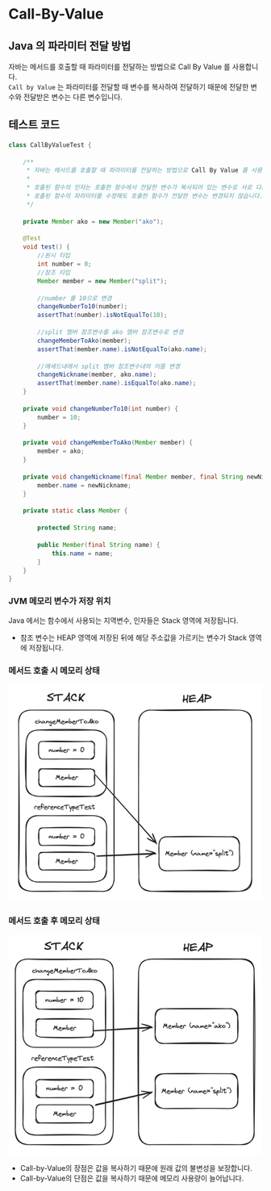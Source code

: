 # Call-By-Value 

## Java 의 파라미터 전달 방법

자바는 메서드를 호출할 때 파라미터를 전달하는 방법으로 Call By Value 를 사용합니다. <br>
`Call by Value` 는 파라미터를 전달할 때 변수를 복사하여 전달하기 때문에 전달한 변수와 전달받은 변수는 다른 변수입니다.

## 테스트 코드
```java
class CallByValueTest {

    /**
     * 자바는 메서드를 호출할 때 파라미터를 전달하는 방법으로 Call By Value 를 사용한다.
     *
     * 호출된 함수의 인자는 호출한 함수에서 전달한 변수가 복사되어 있는 변수로 서로 다른 변수입니다.
     * 호출된 함수의 파라미터를 수정해도 호출한 함수가 전달한 변수는 변경되지 않습니다.
     */

    private Member ako = new Member("ako");

    @Test
    void test() {
        //원시 타입
        int number = 0;
        //참조 타입
        Member member = new Member("split");

        //number 를 10으로 변경
        changeNumberTo10(number);
        assertThat(number).isNotEqualTo(10);

        //split 멤버 참조변수를 ako 멤버 참조변수로 변경
        changeMemberToAko(member);
        assertThat(member.name).isNotEqualTo(ako.name);

        //매세드내에서 split 멤버 참조변수내의 이름 변경
        changeNickname(member, ako.name);
        assertThat(member.name).isEqualTo(ako.name);
    }

    private void changeNumberTo10(int number) {
        number = 10;
    }

    private void changeMemberToAko(Member member) {
        member = ako;
    }

    private void changeNickname(final Member member, final String newNickname) {
        member.name = newNickname;
    }

    private static class Member {

        protected String name;

        public Member(final String name) {
            this.name = name;
        }
    }
}
```

### JVM 메모리 변수가 저장 위치
Java 에서는 함수에서 사용되는 지역변수, 인자들은 Stack 영역에 저장됩니다.
- 참조 변수는 HEAP 영역에 저장된 뒤에 해당 주소값을 가르키는 변수가 Stack 영역에 저장됩니다.

### 메서드 호출 시 메모리 상태
<div style="text-align: center">
    <img src="./image/call-by-value-before.png" style="text-align: center" width="600">
</div>

### 메서드 호출 후 메모리 상태
<div style="text-align: center">
    <img src="./image/call-by-value-after.png" style="text-align: center" width="600">
</div>

- Call-by-Value의 장점은 값을 복사하기 때문에 원래 값의 불변성을 보장합니다.
- Call-by-Value의 단점은 값을 복사하기 때문에 메모리 사용량이 늘어납니다.
